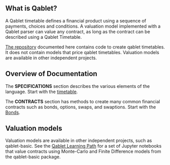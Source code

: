 ## What is Qablet?

A Qablet timetable defines a financial product using a sequence of payments, choices and conditions. A valuation model implemented with a Qablet parser can value any contract, as long as the contract can be described using a Qablet Timetable.

[The repository](https://github.com/qablet/qablet-contracts) documented here contains code to create qablet timetables. It does not contain models that price qablet timetables. 
Valuation models are available in other independent projects.

## Overview of Documentation

The **SPECIFICATIONS** section describes the various elements of the language.
Start with the [timetable](specifications/timetable.md).

The **CONTRACTS** section has methods to create many common financial contracts such as
bonds, options, swaps, and swaptions.
Start with the [Bonds](examples/bond_zero.md).

## Valuation models

Valuation models are available in other independent projects, such as qablet-basic. See the [Qablet Learning Path](https://qablet-academy.github.io/intro/) for a set of Jupyter notebooks that value contracts using Monte-Carlo and Finite Difference models from the qablet-basic package.
